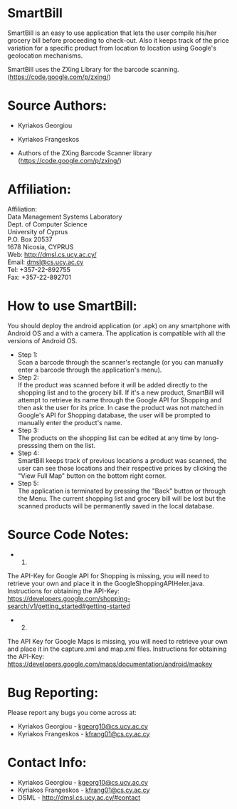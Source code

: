 SmartBill
==========

SmartBill is an easy to use application that lets the user compile his/her grocery bill before proceeding to check-out. 
Also it keeps track of the price variation for a specific product from location to location using Google's geolocation mechanisms.

SmartBill uses the ZXing Library for the barcode scanning. (https://code.google.com/p/zxing/)

Source Authors:
===============

+ Kyriakos Georgiou
+ Kyriakos Frangeskos

+ Authors of the ZXing Barcode Scanner library (https://code.google.com/p/zxing/)

Affiliation:
============

Affiliation:  
Data Management Systems Laboratory  
Dept. of Computer Science  
University of Cyprus  
P.O. Box 20537  
1678 Nicosia, CYPRUS  
Web: http://dmsl.cs.ucy.ac.cy/  
Email: dmsl@cs.ucy.ac.cy  
Tel: +357-22-892755  
Fax: +357-22-892701  

How to use SmartBill:
=====================

You should deploy the android application (or .apk) on any smartphone with Android OS and a with a camera. 
The application is compatible with all the versions of Android OS.

+ Step  1:   
Scan a barcode through the scanner's rectangle (or you can manually enter a barcode through the application's menu).
+ Step 2:  
If the product was scanned before it will be added directly to the shopping list and to the grocery bill. If it's a new product, SmartBill will attempt to retrieve its name through the Google API for Shopping and then ask the user for its price.
In case the product was not matched in Google's API for Shopping database, the user will be prompted to manually enter the product's name.
+ Step 3:  
The products on the shopping list can be edited at any time by long-presssing them on the list.
+ Step 4:  
SmartBill keeps track of previous locations a product was scanned, the user can see those locations and their respective prices by clicking the "View Full Map" button on the bottom right corner.
+ Step 5:  
The application is terminated by pressing the "Back" button or through the Menu. The current shopping list and grocery bill will be lost but the scanned products will be permanently saved in the local database.


Source Code Notes:
==================

+ 1.  
The API-Key for Google API for Shopping is missing, you will need to retrieve your own and place it in the GoogleShoppingAPIHeler.java.
Instructions for obtaining the API-Key: https://developers.google.com/shopping-search/v1/getting_started#getting-started

+ 2.  
The API Key for Google Maps is missing, you will need to retrieve your own and place it in the capture.xml and map.xml files.
Instructions for obtaining the API-Key: https://developers.google.com/maps/documentation/android/mapkey

Bug Reporting:
==============

Please report any bugs you come across at:
+ Kyriakos Georgiou - kgeorg10@cs.ucy.ac.cy 
+ Kyriakos Frangeskos - kfrang01@cs.cy.ac.cy

Contact Info:
=============

+ Kyriakos Georgiou - kgeorg10@cs.ucy.ac.cy
+ Kyriakos Frangeskos - kfrang01@cs.cy.ac.cy
+ DSML - http://dmsl.cs.ucy.ac.cy/#contact
